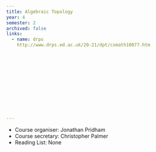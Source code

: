 ```yaml
---
title: Algebraic Topology
year: 4
semester: 2
archived: false
links:
  - name: drps
    http://www.drps.ed.ac.uk/20-21/dpt/cxmath10077.htm













---
```


- Course organiser: Jonathan Pridham
- Course secretary: Christopher Palmer
- Reading List: None